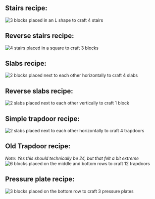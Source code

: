 **Stairs recipe:**
---
![3 blocks placed in an L shape to craft 4 stairs](https://cdn.modrinth.com/data/cached_images/5e290fe2c3e0b9574614f9f6f6d0f437250dd235.png)

**Reverse stairs recipe:**
---
![4 stairs placed in a square to craft 3 blocks](https://cdn.modrinth.com/data/cached_images/956705af0729ad72f9e154e48516fda98b74fb1e.png)

**Slabs recipe:**
---
![2 blocks placed next to each other horizontally to craft 4 slabs](https://cdn.modrinth.com/data/cached_images/e6868d1e6ec1db2d4e48f11d6d6bc48d8ac47317.png)

**Reverse slabs recipe:**
---
![2 slabs placed next to each other vertically to craft 1 block](https://cdn.modrinth.com/data/cached_images/5d0ea3328826db47a6c72140e95b0249ccc5a6da.png)

**Simple trapdoor recipe:**
---
![2 slabs placed next to each other horizontally to craft 4 trapdoors](https://cdn.modrinth.com/data/cached_images/0bfed461bfd29ac5aff1df32132957fab071f97a.png)

**Old Trapdoor recipe:**
---
*Note: Yes this should technically be 24, but that felt a bit extreme*
![6 blocks placed on the middle and bottom rows to craft 12 trapdoors](https://cdn.modrinth.com/data/cached_images/f01e46c591f1114d620695d2d5d8540b8b17a3a7.png)

**Pressure plate recipe:**
---
![3 blocks placed on the bottom row to craft 3 pressure plates](https://cdn.modrinth.com/data/cached_images/2e4cf1c7dee1563961ed1d58eef680a84cfe4f71.png)

